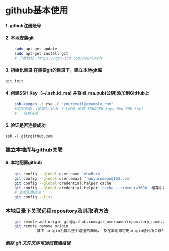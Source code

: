 # github基本使用

#### 1. github注册账号
#### 2. 本地安装git
```bash
	sudo apt-get update  
	sudo apt-get install git
	# 下载地址：https://git-scm.com/downloads
```

#### 3. 初始化目录 在需要git的目录下，建立本地git库
	git init

#### 4. 创建SSH Key（~/.ssh.id_rsa) 并将id_rsa.pub(公钥)添加到GitHub上
```bash
	ssh-keygen -t rsa -C "youremail@example.com"
	#添加页面：（登录GitHub-个人信息-设置-SSH&GPG keys-New SSH key）
	#	名称任意
```

#### 5. 验证是否连接成功
	ssh -T git@github.com

### 建立本地库与github关联
#### 6. 本地配置github
```bash
	git config --global user.name 'WaxRain'
	git config --global user.email 'haoyucomeon@163.com'
	git config --global credential.helper cache  
	git config --global credential.helper 'cache --timeout=3600' 缓存中存在的时间
	# 查看配置信息：
	git config --list 
```

### 本地目录下关联远程repository及其取消方法
```bash
	git remote add origin git@github.com:git_username/repository_name.git
	git remote remove origin
       ------ 其中 origin为其后整个路径的简称， 及在本地即可用origin替代所关联的远程repo，亦可使用其他易于记忆及理解的名称
```

##### 删除.git 文件夹即可回归普通路径